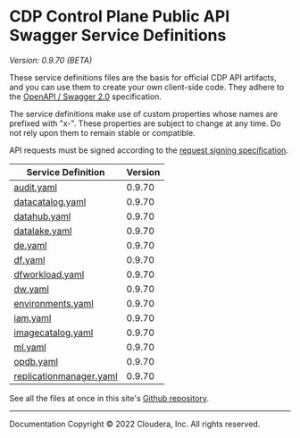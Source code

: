 # CDP Control Plane Public API Swagger Service Definitions

*Version: 0.9.70 (BETA)*

These service definitions files are the basis for official CDP API artifacts,
and you can use them to create your own client-side code. They adhere to the
[OpenAPI / Swagger 2.0](https://swagger.io/specification/v2/) specification.

The service definitions make use of custom properties whose names are prefixed
with "x-". These properties are subject to change at any time. Do not rely upon
them to remain stable or compatible.

API requests must be signed according to the
[request signing specification](request_signing.md).

| Service Definition | Version |
| --- | --- |
| [audit.yaml](./audit.yaml) | 0.9.70 |
| [datacatalog.yaml](./datacatalog.yaml) | 0.9.70 |
| [datahub.yaml](./datahub.yaml) | 0.9.70 |
| [datalake.yaml](./datalake.yaml) | 0.9.70 |
| [de.yaml](./de.yaml) | 0.9.70 |
| [df.yaml](./df.yaml) | 0.9.70 |
| [dfworkload.yaml](./dfworkload.yaml) | 0.9.70 |
| [dw.yaml](./dw.yaml) | 0.9.70 |
| [environments.yaml](./environments.yaml) | 0.9.70 |
| [iam.yaml](./iam.yaml) | 0.9.70 |
| [imagecatalog.yaml](./imagecatalog.yaml) | 0.9.70 |
| [ml.yaml](./ml.yaml) | 0.9.70 |
| [opdb.yaml](./opdb.yaml) | 0.9.70 |
| [replicationmanager.yaml](./replicationmanager.yaml) | 0.9.70 |

See all the files at once in this site's
[Github repository](https://github.com/cloudera/cdp-dev-docs/tree/master/api-docs/swagger).

----

Documentation Copyright © 2022 Cloudera, Inc. All rights reserved.

